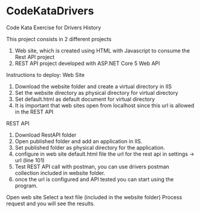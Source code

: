 # CodeKataDrivers
Code Kata Exercise for Drivers History

This project consists in 2 different projects

1. Web site, which is created using HTML with Javascript to consume the Rest API project
2. REST API project developed with ASP.NET Core 5 Web API

Instructions to deploy:
Web Site

1. Download the website folder and create a virtual directory in IIS
2. Set the website directory as physical directory for virtual directory
3. Set default.html as default document for virtual directory
4. It is important that web sites open from localhost since this url is allowed in the REST API

REST API

1. Download RestAPI folder
2. Open published folder and add an application in IIS.
3. Set published folder as physical directory for the application.
4. configure in web site default.html file the url for the rest api in settings -> url (line 101)
5. Test REST API call with postman, you can use drivers postman collection included in website folder.
6. once the url is configured and API tested you can start using the program.

Open web site
Select a text file (included in the website folder)
Process request and you will see the results.

